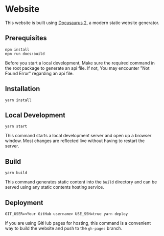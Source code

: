 # Website

This website is built using [Docusaurus 2](https://v2.docusaurus.io/), a modern static website generator.


## Prerequisites
```console
npm install
npm run docs:build
```

Before you start a local development, Make sure the required command in the root package to generate an api file. If not, You may encounter "Not Found Error" regarding an api file.


## Installation

```console
yarn install
```

## Local Development

```console
yarn start
```

This command starts a local development server and open up a browser window. Most changes are reflected live without having to restart the server.

## Build

```console
yarn build
```

This command generates static content into the `build` directory and can be served using any static contents hosting service.

## Deployment

```console
GIT_USER=<Your GitHub username> USE_SSH=true yarn deploy
```

If you are using GitHub pages for hosting, this command is a convenient way to build the website and push to the `gh-pages` branch.
